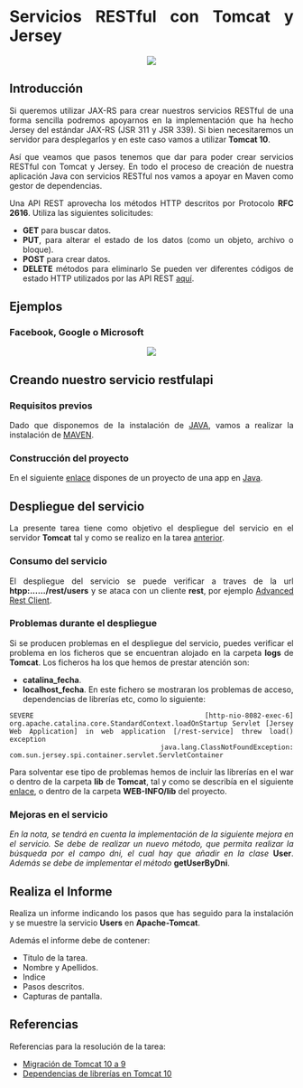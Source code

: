 <div align="justify">

# Servicios RESTful con Tomcat y Jersey

<div align="center">
  <img src="https://www.astera.com/wp-content/uploads/2020/01/rest.png"  />
</div>

## Introducción

  Si queremos utilizar JAX-RS para crear nuestros servicios RESTful de una forma sencilla podremos apoyarnos en la implementación que ha hecho Jersey del estándar JAX-RS (JSR 311 y JSR 339). Si bien necesitaremos un servidor para desplegarlos y en este caso vamos a utilizar __Tomcat 10__.

  Así que veamos que pasos tenemos que dar para poder crear servicios RESTful con Tomcat y Jersey. En todo el proceso de creación de nuestra aplicación Java con servicios RESTful nos vamos a apoyar en Maven como gestor de dependencias.

  Una API REST aprovecha los métodos HTTP descritos por Protocolo __RFC 2616__. Utiliza las siguientes solicitudes:
  - __GET__ para buscar datos.
  - __PUT__, para alterar el estado de los datos (como un objeto, archivo o bloque).
  - __POST__ para crear datos.
  - __DELETE__ métodos para eliminarlo
  Se pueden ver diferentes códigos de estado HTTP utilizados por las API REST [aquí](https://restfulapi.net/http-status-codes/).

## Ejemplos

### Facebook, Google o Microsoft

<div align="center">
  <img src="https://docs.microsoft.com/es-es/azure/active-directory-b2c/media/add-identity-provider/external-idp.png"  />
</div>

## Creando nuestro servicio restfulapi


### Requisitos previos

  Dado que disponemos de la instalación de [JAVA](../../../comun/JDK.md), vamos a realizar la instalación de [MAVEN](../../../comun/MAVEN.md).

### Construcción del proyecto

  En el siguiente [enlace](https://github.com/jpexposito/docencia/tree/master/comun/ejemplos/java/rest-service) dispones de un proyecto de una app en [Java](../../../comun/ejemplos/java).

## Despliegue del servicio

  La presente tarea tiene como objetivo el despliegue del servicio en el servidor __Tomcat__ tal y como se realizo en la tarea [anterior](despliegue-jsp-apache-tomcat.md).

### Consumo del servicio

  El despliegue del servicio se puede verificar a traves de la url __htpp:....../rest/users__ y se ataca con un cliente __rest__, por ejemplo [Advanced Rest Client](https://install.advancedrestclient.com/install).

### Problemas durante el despliegue

  Si se producen problemas en el despliegue del servicio, puedes verificar el problema en los ficheros que se encuentran alojado en la carpeta __logs__ de __Tomcat__. Los ficheros ha los que hemos de prestar atención son:
  - __catalina_fecha__.
  - __localhost_fecha__. En este fichero se mostraran los problemas de acceso, dependencias de librerías etc, como lo siguiente:
  ```console
  SEVERE [http-nio-8082-exec-6] org.apache.catalina.core.StandardContext.loadOnStartup Servlet [Jersey Web Application] in web application [/rest-service] threw load() exception
        java.lang.ClassNotFoundException: com.sun.jersey.spi.container.servlet.ServletContainer

  ```
  Para solventar ese tipo de problemas hemos de incluir las librerías en el war o dentro de la carpeta __lib__ de __Tomcat__, tal y como se describía en el siguiente [enlace](../TECNOLOGIAS.md), o dentro de la carpeta __WEB-INFO/lib__ del proyecto.

### Mejoras en el servicio

  _En la nota, se tendrá en cuenta la implementación de la siguiente mejora en el servicio. Se debe de realizar un nuevo método, que permita realizar la búsqueda por el campo dni, el cual hay que añadir en la clase_ __User__. _Además se debe de implementar el método_ __getUserByDni__.

## Realiza el Informe

  Realiza un informe indicando los pasos que has seguido para la instalación y se muestre la servicio __Users__ en __Apache-Tomcat__.

  Además el informe debe de contener:
   - Titulo de la tarea.
   - Nombre y Apellidos.
   - Indice
   - Pasos descritos.
   - Capturas de pantalla.



## Referencias

  Referencias para la resolución de la tarea:
  - [Migración de Tomcat 10 a 9](https://tomcat.apache.org/migration-10.html)
  - [Dependencias de librerías en Tomcat 10](https://qastack.mx/programming/9373081/how-to-set-up-jax-rs-application-using-annotations-only-no-web-xml)
  
</div>
